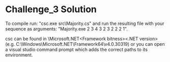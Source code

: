 # Challenge_3 Solution

To compile run: "csc.exe src\Majority.cs" 
and run the resulting file with your sequence as arguments: "Majority.exe 2 3 4 3 2 3 2 2 2 1".

csc can be found in <windows installation folder>\Microsoft.NET\<Framework bitness>\<.NET version> 
(e.g. C:\Windows\Microsoft.NET\Framework64\v4.0.30319)
or you can open a visual studio command prompt which adds the correct paths to its environment.
